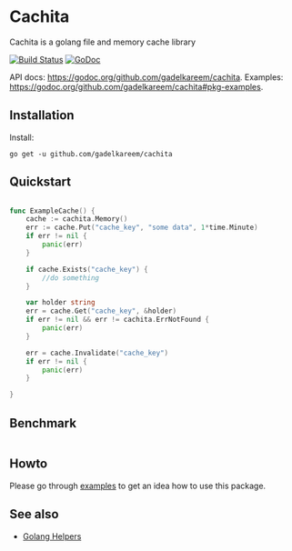 # Cachita
Cachita is a golang file and memory cache library 

[![Build Status](https://travis-ci.org/gadelkareem/cachita.svg)](https://travis-ci.org/gadelkareem/cachita)
[![GoDoc](https://godoc.org/github.com/gadelkareem/cachita?status.svg)](https://godoc.org/github.com/gadelkareem/cachita)



API docs: https://godoc.org/github.com/gadelkareem/cachita.
Examples: https://godoc.org/github.com/gadelkareem/cachita#pkg-examples.

## Installation

Install:

```shell
go get -u github.com/gadelkareem/cachita
```

## Quickstart

```go

func ExampleCache() {
	cache := cachita.Memory()
	err := cache.Put("cache_key", "some data", 1*time.Minute)
	if err != nil {
		panic(err)
	}

	if cache.Exists("cache_key") {
		//do something
	}

	var holder string
	err = cache.Get("cache_key", &holder)
	if err != nil && err != cachita.ErrNotFound {
		panic(err)
	}

	err = cache.Invalidate("cache_key")
	if err != nil {
		panic(err)
	}

}

```

## Benchmark

```

```

## Howto

Please go through [examples](https://godoc.org/github.com/gadelkareem/cachita#pkg-examples) to get an idea how to use this package.

## See also

- [Golang Helpers](https://github.com/gadelkareem/go-helpers)
